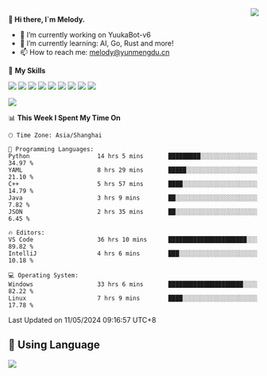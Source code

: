 <a href="#">
  <img align="right" src="https://github-readme-stats.vercel.app/api?username=melodyyuuka&count_private=true&show_icons=true" />
</a>

**👋 Hi there, I`m Melody.**

- 🔭 I’m currently working on YuukaBot-v6
- 🌱 I’m currently learning: AI, Go, Rust and more!
- 📫 How to reach me: melody@yunmengdu.cn

🌟 **My Skills** 

![](https://img.shields.io/badge/-Python-3e74a2?style=flat-square&logo=Python&logoColor=fff)
![](https://img.shields.io/badge/-Java-007396?style=flat-square&logo=OpenJDK&logoColor=fff)
![](https://img.shields.io/badge/-Node.js-339933?style=flat-square&logo=Node.js&logoColor=fff)
![](https://img.shields.io/badge/-Git-f05032?style=flat-square&logo=git&logoColor=fff)
![](https://img.shields.io/badge/-PostgreSQL-4169e1?style=flat-square&logo=PostgreSQL&logoColor=fff)
![](https://img.shields.io/badge/-Rust-000000?style=flat-square&logo=rust&logoColor=fff)
![](https://img.shields.io/badge/-VSCode-007acc?style=flat-square&logo=Visual-Studio-Code&logoColor=fff)
![](https://img.shields.io/badge/-FastAPI-009688?style=flat-square&logo=FastAPI&logoColor=fff)
![](https://img.shields.io/badge/-Linux-000000?style=flat-square&logo=Linux&logoColor=fff)


![](https://wakatime.com/badge/user/fa6dc0e2-47c5-4d2d-ae45-69fec6f2122c.svg)

<!--START_SECTION:waka-->
📊 **This Week I Spent My Time On** 

```text
🕑︎ Time Zone: Asia/Shanghai

💬 Programming Languages: 
Python                   14 hrs 5 mins       █████████░░░░░░░░░░░░░░░░   34.97 % 
YAML                     8 hrs 29 mins       █████░░░░░░░░░░░░░░░░░░░░   21.10 % 
C++                      5 hrs 57 mins       ████░░░░░░░░░░░░░░░░░░░░░   14.79 % 
Java                     3 hrs 9 mins        ██░░░░░░░░░░░░░░░░░░░░░░░    7.82 % 
JSON                     2 hrs 35 mins       ██░░░░░░░░░░░░░░░░░░░░░░░    6.45 % 

🔥 Editors: 
VS Code                  36 hrs 10 mins      ██████████████████████░░░   89.82 % 
IntelliJ                 4 hrs 6 mins        ███░░░░░░░░░░░░░░░░░░░░░░   10.18 % 

💻 Operating System: 
Windows                  33 hrs 6 mins       █████████████████████░░░░   82.22 % 
Linux                    7 hrs 9 mins        ████░░░░░░░░░░░░░░░░░░░░░   17.78 % 
```


 Last Updated on 11/05/2024 09:16:57 UTC+8
<!--END_SECTION:waka-->

## 🥰 **Using Language**

![](https://github-readme-stats.vercel.app/api/wakatime?username=MelodyYuyuko&layout=compact&hide_border=true)
